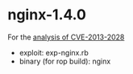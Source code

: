 nginx-1.4.0
===========

For the [analysis of CVE-2013-2028](http://www.vnsecurity.net/2013/05/analysis-of-nginx-cve-2013-2028/)

- exploit: exp-nginx.rb
- binary (for rop build): nginx
